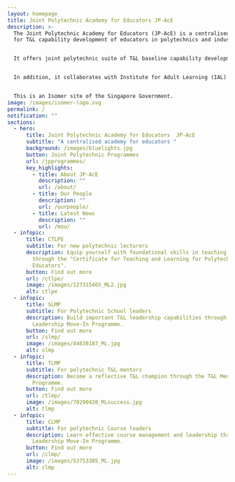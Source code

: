 ```yaml
---
layout: homepage
title: Joint Polytechnic Academy for Educators JP-AcE
description: >-
  The Joint Polytechnic Academy for Educators (JP-AcE) is a centralised academy
  for T&L capability development of educators in polytechnics and industry.


  It offers joint polytechnic suite of T&L baseline capability development programmes and certifications, such as the Certificate in T&L for Polytechnic Educators (CTLPE), School Leadership Move-In Programme (SLMP), T&L Mentor Move-In  Programme (TLMP), Course Leadership Move-In Programme (CLMP) and other programmes which strengthens the T&L capabilities of polytechnic educators. 


  In addition, it collaborates with Institute for Adult Learning (IAL) and partners to create and deliver programmes in area of adult education. 


  This is an Isomer site of the Singapore Government.
image: /images/isomer-logo.svg
permalink: /
notification: ""
sections:
  - hero:
      title: Joint Polytechnic Academy for Educators  JP-AcE
      subtitle: "A centralised academy for educators "
      background: /images/bluelights.jpg
      button: Joint Polytechnic Programmes
      url: /jpprogrammes/
      key_highlights:
        - title: About JP-AcE
          description: ""
          url: /about/
        - title: Our People
          description: ""
          url: /ourpeople/
        - title: Latest News
          description: ""
          url: /mou/
  - infopic:
      title: CTLPE
      subtitle: For new polytechnic lecturers
      description: Equip yourself with foundational skills in teaching and learning
        through the "Certificate for Teaching and Learning for Polytechnic
        Educators".
      button: Find out more
      url: /ctlpe/
      image: /images/127315465_ML2.jpg
      alt: ctlpe
  - infopic:
      title: SLMP
      subtitle: For Polytechnic School leaders
      description: Build important T&L leadership capabilities through the School
        Leadership Move-In Programme.
      button: Find out more
      url: /slmp/
      image: /images/44638187_ML.jpg
      alt: slmp
  - infopic:
      title: TLMP
      subtitle: For polytechnic T&L mentors
      description: Become a reflective T&L champion through the T&L Mentor Move-In
        Programme.
      button: Find out more
      url: /tlmp/
      image: /images/70290420_MLsuccess.jpg
      alt: tlmp
  - infopic:
      title: CLMP
      subtitle: For polytechnic Course leaders
      description: Learn effective course management and leadership through the Course
        Leadership Move-In Programme.
      button: Find out more
      url: /clmp/
      image: /images/53753385_ML.jpg
      alt: clmp
---
```

